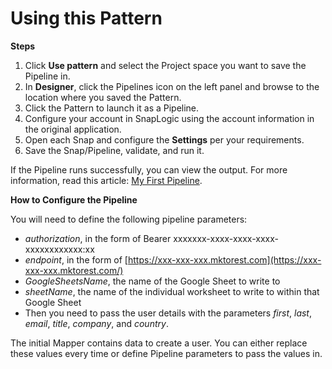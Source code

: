 # Using this Pattern

**Steps**

1. Click **Use pattern** and select the Project space you want to save the Pipeline in.
2. In **Designer**, click the Pipelines icon on the left panel and browse to the location where you saved the Pattern.
3. Click the Pattern to launch it as a Pipeline.
4. Configure your account in SnapLogic using the account information in the original application.
5. Open each Snap and configure the **Settings** per your requirements.
6. Save the Snap/Pipeline, validate, and run it.

If the Pipeline runs successfully, you can view the output. For more information, read this article: [My First Pipeline](https://docs-snaplogic.atlassian.net/wiki/spaces/SD/pages/1438412).

**How to Configure the Pipeline**

You will need to define the following pipeline parameters:

* _authorization_, in the form of Bearer xxxxxxx-xxxx-xxxx-xxxx-xxxxxxxxxxxx:xx
* _endpoint_, in the form of [https://xxx-xxx-xxx.mktorest.com](https://xxx-xxx-xxx.mktorest.com/)
* _GoogleSheetsName_, the name of the Google Sheet to write to
* _sheetName_, the name of the individual worksheet to write to within that Google Sheet
* Then you need to pass the user details with the parameters _first_, _last_, _email_, _title_, _company_, and _country_.

The initial Mapper contains data to create a user. You can either replace these values every time or define Pipeline parameters to pass the values in.
